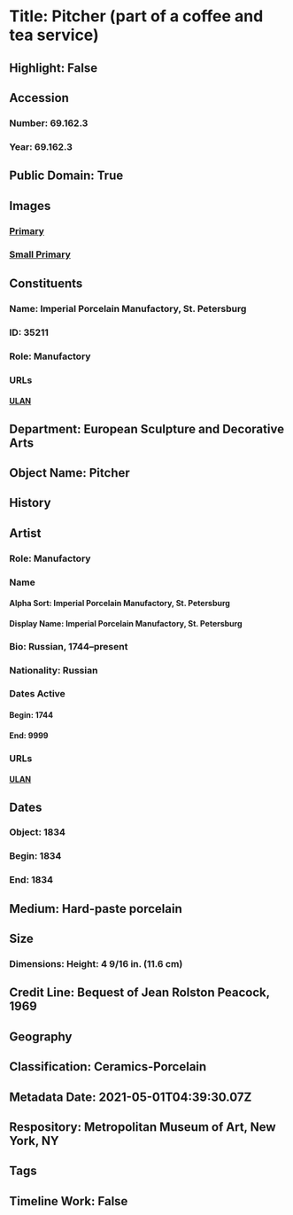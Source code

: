 # Title: Pitcher (part of a coffee and tea service)
## Highlight: False
## Accession
### Number: 69.162.3
### Year: 69.162.3
## Public Domain: True
## Images
### [Primary](https://images.metmuseum.org/CRDImages/es/original/191800.jpg)
### [Small Primary](https://images.metmuseum.org/CRDImages/es/web-large/191800.jpg)
## Constituents
### Name: Imperial Porcelain Manufactory, St. Petersburg
### ID: 35211
### Role: Manufactory
### URLs
#### [ULAN](http://vocab.getty.edu/page/ulan/500331504)
## Department: European Sculpture and Decorative Arts
## Object Name: Pitcher
## History
## Artist
### Role: Manufactory
### Name
#### Alpha Sort: Imperial Porcelain Manufactory, St. Petersburg
#### Display Name: Imperial Porcelain Manufactory, St. Petersburg
### Bio: Russian, 1744–present
### Nationality: Russian
### Dates Active
#### Begin: 1744
#### End: 9999
### URLs
#### [ULAN](http://vocab.getty.edu/page/ulan/500331504)
## Dates
### Object: 1834
### Begin: 1834
### End: 1834
## Medium: Hard-paste porcelain
## Size
### Dimensions: Height: 4 9/16 in. (11.6 cm)
## Credit Line: Bequest of Jean Rolston Peacock, 1969
## Geography
## Classification: Ceramics-Porcelain
## Metadata Date: 2021-05-01T04:39:30.07Z
## Respository: Metropolitan Museum of Art, New York, NY
## Tags
## Timeline Work: False